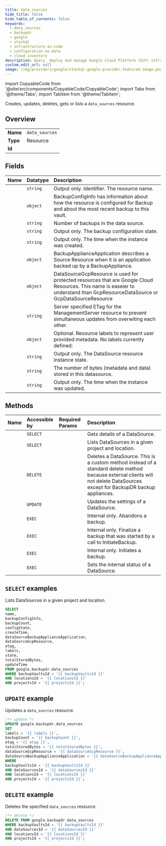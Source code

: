```yaml
---
title: data_sources
hide_title: false
hide_table_of_contents: false
keywords:
  - data_sources
  - backupdr
  - google
  - stackql
  - infrastructure-as-code
  - configuration-as-data
  - cloud inventory
description: Query, deploy and manage Google Cloud Platform (GCP) infrastructure and resources using SQL
custom_edit_url: null
image: /img/providers/google/stackql-google-provider-featured-image.png
---
```


import CopyableCode from '@site/src/components/CopyableCode/CopyableCode';
import Tabs from '@theme/Tabs';
import TabItem from '@theme/TabItem';

Creates, updates, deletes, gets or lists a <code>data_sources</code> resource.

## Overview
<table><tbody>
<tr><td><b>Name</b></td><td><code>data_sources</code></td></tr>
<tr><td><b>Type</b></td><td>Resource</td></tr>
<tr><td><b>Id</b></td><td><CopyableCode code="google.backupdr.data_sources" /></td></tr>
</tbody></table>

## Fields
| Name | Datatype | Description |
|:-----|:---------|:------------|
| <CopyableCode code="name" /> | `string` | Output only. Identifier. The resource name. |
| <CopyableCode code="backupConfigInfo" /> | `object` | BackupConfigInfo has information about how the resource is configured for Backup and about the most recent backup to this vault. |
| <CopyableCode code="backupCount" /> | `string` | Number of backups in the data source. |
| <CopyableCode code="configState" /> | `string` | Output only. The backup configuration state. |
| <CopyableCode code="createTime" /> | `string` | Output only. The time when the instance was created. |
| <CopyableCode code="dataSourceBackupApplianceApplication" /> | `object` | BackupApplianceApplication describes a Source Resource when it is an application backed up by a BackupAppliance. |
| <CopyableCode code="dataSourceGcpResource" /> | `object` | DataSourceGcpResource is used for protected resources that are Google Cloud Resources. This name is easeier to understand than GcpResourceDataSource or GcpDataSourceResource |
| <CopyableCode code="etag" /> | `string` | Server specified ETag for the ManagementServer resource to prevent simultaneous updates from overwiting each other. |
| <CopyableCode code="labels" /> | `object` | Optional. Resource labels to represent user provided metadata. No labels currently defined: |
| <CopyableCode code="state" /> | `string` | Output only. The DataSource resource instance state. |
| <CopyableCode code="totalStoredBytes" /> | `string` | The number of bytes (metadata and data) stored in this datasource. |
| <CopyableCode code="updateTime" /> | `string` | Output only. The time when the instance was updated. |

## Methods
| Name | Accessible by | Required Params | Description |
|:-----|:--------------|:----------------|:------------|
| <CopyableCode code="get" /> | `SELECT` | <CopyableCode code="backupVaultsId, dataSourcesId, locationsId, projectsId" /> | Gets details of a DataSource. |
| <CopyableCode code="list" /> | `SELECT` | <CopyableCode code="backupVaultsId, locationsId, projectsId" /> | Lists DataSources in a given project and location. |
| <CopyableCode code="remove" /> | `DELETE` | <CopyableCode code="backupVaultsId, dataSourcesId, locationsId, projectsId" /> | Deletes a DataSource. This is a custom method instead of a standard delete method because external clients will not delete DataSources except for BackupDR backup appliances. |
| <CopyableCode code="patch" /> | `UPDATE` | <CopyableCode code="backupVaultsId, dataSourcesId, locationsId, projectsId" /> | Updates the settings of a DataSource. |
| <CopyableCode code="abandon_backup" /> | `EXEC` | <CopyableCode code="backupVaultsId, dataSourcesId, locationsId, projectsId" /> | Internal only. Abandons a backup. |
| <CopyableCode code="finalize_backup" /> | `EXEC` | <CopyableCode code="backupVaultsId, dataSourcesId, locationsId, projectsId" /> | Internal only. Finalize a backup that was started by a call to InitiateBackup. |
| <CopyableCode code="initiate_backup" /> | `EXEC` | <CopyableCode code="backupVaultsId, dataSourcesId, locationsId, projectsId" /> | Internal only. Initiates a backup. |
| <CopyableCode code="set_internal_status" /> | `EXEC` | <CopyableCode code="backupVaultsId, dataSourcesId, locationsId, projectsId" /> | Sets the internal status of a DataSource. |

## `SELECT` examples

Lists DataSources in a given project and location.

```sql
SELECT
name,
backupConfigInfo,
backupCount,
configState,
createTime,
dataSourceBackupApplianceApplication,
dataSourceGcpResource,
etag,
labels,
state,
totalStoredBytes,
updateTime
FROM google.backupdr.data_sources
WHERE backupVaultsId = '{{ backupVaultsId }}'
AND locationsId = '{{ locationsId }}'
AND projectsId = '{{ projectsId }}'; 
```

## `UPDATE` example

Updates a <code>data_sources</code> resource.

```sql
/*+ update */
UPDATE google.backupdr.data_sources
SET 
labels = '{{ labels }}',
backupCount = '{{ backupCount }}',
etag = '{{ etag }}',
totalStoredBytes = '{{ totalStoredBytes }}',
dataSourceGcpResource = '{{ dataSourceGcpResource }}',
dataSourceBackupApplianceApplication = '{{ dataSourceBackupApplianceApplication }}'
WHERE 
backupVaultsId = '{{ backupVaultsId }}'
AND dataSourcesId = '{{ dataSourcesId }}'
AND locationsId = '{{ locationsId }}'
AND projectsId = '{{ projectsId }}';
```

## `DELETE` example

Deletes the specified <code>data_sources</code> resource.

```sql
/*+ delete */
DELETE FROM google.backupdr.data_sources
WHERE backupVaultsId = '{{ backupVaultsId }}'
AND dataSourcesId = '{{ dataSourcesId }}'
AND locationsId = '{{ locationsId }}'
AND projectsId = '{{ projectsId }}';
```
